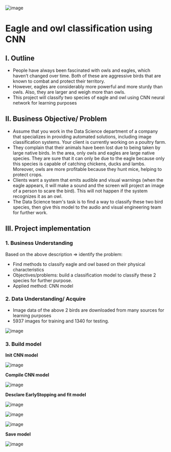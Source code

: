 ![image](https://user-images.githubusercontent.com/91864024/181451237-d51b1c4d-9fdd-45ef-b1c9-97e7f37909f5.png)

# Eagle and owl classification using CNN
## I. Outline
- People have always been fascinated with owls and eagles, which haven’t changed over time. Both of these are aggressive birds that are known to combat and protect their territory. 
- However, eagles are considerably more powerful and more sturdy than owls. Also, they are larger and weigh more than owls.
- This project will classify two species of eagle and owl using CNN neural network for learning purposes

## II. Business Objective/ Problem
- Assume that you work in the Data Science department of a company that specializes in providing automated solutions, including image classification systems. Your client is currently working on a poultry farm.
- They complain that their animals have been lost due to being taken by large native birds. In the area, only owls and eagles are large native species. They are sure that it can only be due to the eagle because only this species is capable of catching chickens, ducks and lambs. Moreover, owls are more profitable because they hunt mice, helping to protect crops.
- Clients want a system that emits audible and visual warnings (when the eagle appears, it will make a sound and the screen will project an image of a person to scare the bird). This will not happen if the system recognizes it as an owl.
- The Data Science team's task is to find a way to classify these two bird species, then give this model to the audio and visual engineering team for further work.

## III. Project implementation
### 1. Business Understanding
Based on the above description => identify the problem:
- Find methods to classify eagle and owl based on their physical characteristics
- Objectives/problems: build a classification model to classify these 2 species for further purpose.
- Applied method: CNN model
### 2. Data Understanding/ Acquire
- Image data of the above 2 birds are downloaded from many sources for learning purposes
- 5937 images for training and 1340 for testing.

![image](https://user-images.githubusercontent.com/91864024/181462904-35f42152-d0b5-4df2-9250-2ae674516140.png)

### 3. Build model

**Init CNN model**

![image](https://user-images.githubusercontent.com/91864024/181463928-a6a61e7f-31a7-4f49-8010-1453a170b432.png)

**Compile CNN model**

![image](https://user-images.githubusercontent.com/91864024/181464065-a2668e5d-d827-48c6-b00e-c7e10350c46a.png)

**Desclare EarlyStopping and fit model**

![image](https://user-images.githubusercontent.com/91864024/181464185-92b36c08-72b1-4425-9469-a420c6fe8188.png)

![image](https://user-images.githubusercontent.com/91864024/181464236-4babf7f2-737e-4cab-940d-cc3b006090ef.png)

![image](https://user-images.githubusercontent.com/91864024/181464342-8bb14e79-a015-4bd0-b5e3-ad5a4e4758c5.png)

**Save model**

![image](https://user-images.githubusercontent.com/91864024/181464501-1f21369b-f579-4ba8-9fbe-7b00d700728a.png)






















